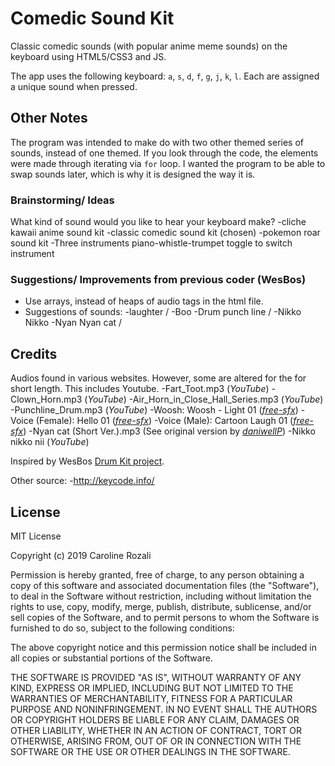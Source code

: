 # Comedic Sound Kit
Classic comedic sounds (with popular anime meme sounds) on the keyboard using HTML5/CSS3 and JS.

The app uses the following keyboard: `a`, `s`, `d`, `f`, `g`, `j`, `k`, `l`. Each are assigned a unique sound when pressed.

## Other Notes

The program was intended to make do with two other themed series of sounds, instead of one themed. If you look through the code, the elements were made through iterating via `for` loop. I wanted the program to be able to swap sounds later, which is why it is designed the way it is.

### Brainstorming/ Ideas
What kind of sound would you like to hear your keyboard make?
-cliche kawaii anime sound kit
-classic comedic sound kit (chosen)
-pokemon roar sound kit
-Three instruments piano-whistle-trumpet toggle to switch instrument

### Suggestions/ Improvements from previous coder (WesBos)
* Use arrays, instead of heaps of audio tags in the html file.
* Suggestions of sounds:
-laughter /
-Boo
-Drum punch line /
-Nikko Nikko
-Nyan Nyan cat /

## Credits
Audios found in various websites. However, some are altered for the for short length. This includes Youtube.
-Fart_Toot.mp3 (_YouTube_)
-Clown_Horn.mp3 (_YouTube_)
-Air_Horn_in_Close_Hall_Series.mp3 (_YouTube_)
-Punchline_Drum.mp3 (_YouTube_)
-Woosh: Woosh - Light 01 (_[free-sfx](https://arnofaure.github.io/free-sfx/)_)
-Voice (Female): Hello 01 (_[free-sfx](https://arnofaure.github.io/free-sfx/)_)
-Voice (Male): Cartoon Laugh 01 (_[free-sfx](https://arnofaure.github.io/free-sfx/)_)
-Nyan cat (Short Ver.).mp3 (See original version by [_daniwellP_](https://en.wikipedia.org/wiki/File:Nyan_cat.ogg))
-Nikko nikko nii (_YouTube_)

Inspired by WesBos [Drum Kit project](https://youtu.be/VuN8qwZoego).

Other source:
-http://keycode.info/

## License
MIT License

Copyright (c) 2019 Caroline Rozali

Permission is hereby granted, free of charge, to any person obtaining a copy of this software and associated documentation files (the "Software"), to deal in the Software without restriction, including without limitation the rights to use, copy, modify, merge, publish, distribute, sublicense, and/or sell copies of the Software, and to permit persons to whom the Software is furnished to do so, subject to the following conditions:

The above copyright notice and this permission notice shall be included in all copies or substantial portions of the Software.

THE SOFTWARE IS PROVIDED "AS IS", WITHOUT WARRANTY OF ANY KIND, EXPRESS OR IMPLIED, INCLUDING BUT NOT LIMITED TO THE WARRANTIES OF MERCHANTABILITY, FITNESS FOR A PARTICULAR PURPOSE AND NONINFRINGEMENT. IN NO EVENT SHALL THE AUTHORS OR COPYRIGHT HOLDERS BE LIABLE FOR ANY CLAIM, DAMAGES OR OTHER LIABILITY, WHETHER IN AN ACTION OF CONTRACT, TORT OR OTHERWISE, ARISING FROM, OUT OF OR IN CONNECTION WITH THE SOFTWARE OR THE USE OR OTHER DEALINGS IN THE SOFTWARE.
